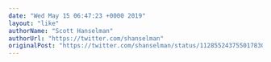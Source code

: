 ```yaml
---
date: "Wed May 15 06:47:23 +0000 2019"
layout: "like"
authorName: "Scott Hanselman"
authorUrl: "https://twitter.com/shanselman"
originalPost: "https://twitter.com/shanselman/status/1128552437550178304"
---
```

